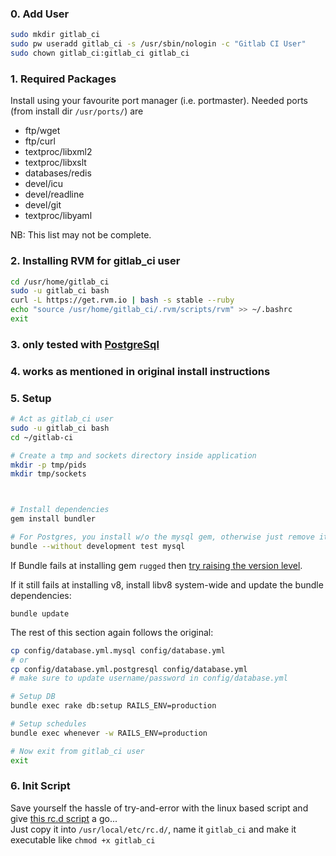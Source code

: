 ### 0. Add User

``` sh
sudo mkdir gitlab_ci
sudo pw useradd gitlab_ci -s /usr/sbin/nologin -c "Gitlab CI User"
sudo chown gitlab_ci:gitlab_ci gitlab_ci
```

### 1. Required Packages

Install using your favourite port manager (i.e. portmaster). Needed ports (from install dir `/usr/ports/`) are

- ftp/wget  
- ftp/curl  
- textproc/libxml2  
- textproc/libxslt  
- databases/redis  
- devel/icu  
- devel/readline  
- devel/git  
- textproc/libyaml

NB: This list may not be complete.

### 2. Installing RVM for gitlab_ci user


``` sh
cd /usr/home/gitlab_ci
sudo -u gitlab_ci bash
curl -L https://get.rvm.io | bash -s stable --ruby
echo "source /usr/home/gitlab_ci/.rvm/scripts/rvm" >> ~/.bashrc
exit
```

### 3. only tested with [PostgreSql](../postgres/install.md)

### 4. works as mentioned in original install instructions

### 5. Setup

``` sh
# Act as gitlab_ci user
sudo -u gitlab_ci bash
cd ~/gitlab-ci

# Create a tmp and sockets directory inside application
mkdir -p tmp/pids
mkdir tmp/sockets



# Install dependencies
gem install bundler

# For Postgres, you install w/o the mysql gem, otherwise just remove it from the following command :
bundle --without development test mysql

```

If Bundle fails at installing gem `rugged` then [try raising the version level](https://github.com/alexdo/gitlab-ci/commit/459e2fd2ebde997fa6ec501bb0fe529a5cabc789#diff-0).

If it still fails at installing v8, install libv8 system-wide and update the bundle dependencies:

`bundle update`

The rest of this section again follows the original:

``` sh
cp config/database.yml.mysql config/database.yml
# or
cp config/database.yml.postgresql config/database.yml
# make sure to update username/password in config/database.yml

# Setup DB
bundle exec rake db:setup RAILS_ENV=production

# Setup schedules 
bundle exec whenever -w RAILS_ENV=production

# Now exit from gitlab_ci user
exit
```

### 6. Init Script

Save yourself the hassle of try-and-error with the linux based script and give [this rc.d script](rc.d-2.2.sh) a go...  
Just copy it into `/usr/local/etc/rc.d/`, name it `gitlab_ci` and make it executable like `chmod +x gitlab_ci`



